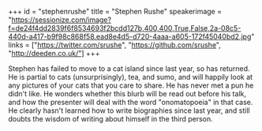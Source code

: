 +++
id = "stephenrushe"
title = "Stephen Rushe"
speakerimage = "https://sessionize.com/image?f=de24f4dd2839f6f8534693f2bcdd127b,400,400,True,False,2a-08c5-440d-a417-b9f98c868f58.ead8e4d5-d720-4aaa-a605-172f45040bd2.jpg"
links = ["https://twitter.com/srushe", "https://github.com/srushe", "http://deeden.co.uk/"]
+++

Stephen has failed to move to a cat island since last year, so has returned. He is partial to cats (unsurprisingly), tea, and sumo, and will happily look at any pictures of your cats that you care to share. He has never met a pun he didn't like. He wonders whether this blurb will be read out before his talk, and how the presenter will deal with the word "onomatopoeia" in that case. He clearly hasn't learned how to write biographies since last year, and still doubts the wisdom of writing about himself in the third person.